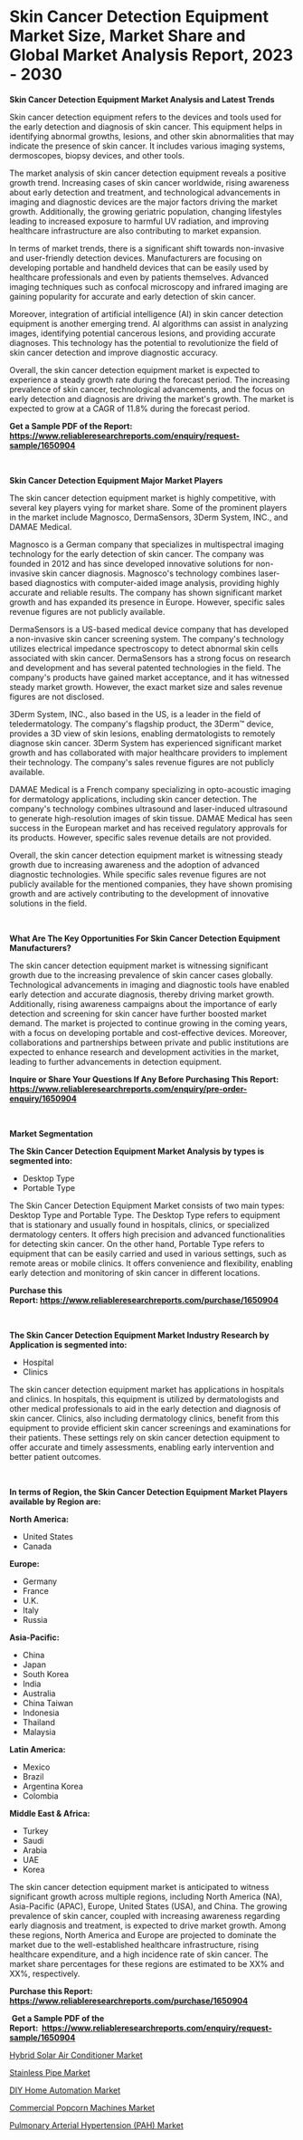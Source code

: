 <p><h1>Skin Cancer Detection Equipment Market Size, Market Share and Global Market Analysis Report, 2023 - 2030</h1></p><p><strong>Skin Cancer Detection Equipment Market Analysis and Latest Trends</strong></p>
<p><p>Skin cancer detection equipment refers to the devices and tools used for the early detection and diagnosis of skin cancer. This equipment helps in identifying abnormal growths, lesions, and other skin abnormalities that may indicate the presence of skin cancer. It includes various imaging systems, dermoscopes, biopsy devices, and other tools.</p><p>The market analysis of skin cancer detection equipment reveals a positive growth trend. Increasing cases of skin cancer worldwide, rising awareness about early detection and treatment, and technological advancements in imaging and diagnostic devices are the major factors driving the market growth. Additionally, the growing geriatric population, changing lifestyles leading to increased exposure to harmful UV radiation, and improving healthcare infrastructure are also contributing to market expansion.</p><p>In terms of market trends, there is a significant shift towards non-invasive and user-friendly detection devices. Manufacturers are focusing on developing portable and handheld devices that can be easily used by healthcare professionals and even by patients themselves. Advanced imaging techniques such as confocal microscopy and infrared imaging are gaining popularity for accurate and early detection of skin cancer.</p><p>Moreover, integration of artificial intelligence (AI) in skin cancer detection equipment is another emerging trend. AI algorithms can assist in analyzing images, identifying potential cancerous lesions, and providing accurate diagnoses. This technology has the potential to revolutionize the field of skin cancer detection and improve diagnostic accuracy.</p><p>Overall, the skin cancer detection equipment market is expected to experience a steady growth rate during the forecast period. The increasing prevalence of skin cancer, technological advancements, and the focus on early detection and diagnosis are driving the market's growth. The market is expected to grow at a CAGR of 11.8% during the forecast period.</p></p>
<p><strong>Get a Sample PDF of the Report:&nbsp; <a href="https://www.reliableresearchreports.com/enquiry/request-sample/1650904">https://www.reliableresearchreports.com/enquiry/request-sample/1650904</a></strong></p>
<p>&nbsp;</p>
<p><strong>Skin Cancer Detection Equipment Major Market Players</strong></p>
<p><p>The skin cancer detection equipment market is highly competitive, with several key players vying for market share. Some of the prominent players in the market include Magnosco, DermaSensors, 3Derm System, INC., and DAMAE Medical.</p><p>Magnosco is a German company that specializes in multispectral imaging technology for the early detection of skin cancer. The company was founded in 2012 and has since developed innovative solutions for non-invasive skin cancer diagnosis. Magnosco's technology combines laser-based diagnostics with computer-aided image analysis, providing highly accurate and reliable results. The company has shown significant market growth and has expanded its presence in Europe. However, specific sales revenue figures are not publicly available.</p><p>DermaSensors is a US-based medical device company that has developed a non-invasive skin cancer screening system. The company's technology utilizes electrical impedance spectroscopy to detect abnormal skin cells associated with skin cancer. DermaSensors has a strong focus on research and development and has several patented technologies in the field. The company's products have gained market acceptance, and it has witnessed steady market growth. However, the exact market size and sales revenue figures are not disclosed.</p><p>3Derm System, INC., also based in the US, is a leader in the field of teledermatology. The company's flagship product, the 3Derm™ device, provides a 3D view of skin lesions, enabling dermatologists to remotely diagnose skin cancer. 3Derm System has experienced significant market growth and has collaborated with major healthcare providers to implement their technology. The company's sales revenue figures are not publicly available.</p><p>DAMAE Medical is a French company specializing in opto-acoustic imaging for dermatology applications, including skin cancer detection. The company's technology combines ultrasound and laser-induced ultrasound to generate high-resolution images of skin tissue. DAMAE Medical has seen success in the European market and has received regulatory approvals for its products. However, specific sales revenue details are not provided.</p><p>Overall, the skin cancer detection equipment market is witnessing steady growth due to increasing awareness and the adoption of advanced diagnostic technologies. While specific sales revenue figures are not publicly available for the mentioned companies, they have shown promising growth and are actively contributing to the development of innovative solutions in the field.</p></p>
<p>&nbsp;</p>
<p><strong>What Are The Key Opportunities For Skin Cancer Detection Equipment Manufacturers?</strong></p>
<p><p>The skin cancer detection equipment market is witnessing significant growth due to the increasing prevalence of skin cancer cases globally. Technological advancements in imaging and diagnostic tools have enabled early detection and accurate diagnosis, thereby driving market growth. Additionally, rising awareness campaigns about the importance of early detection and screening for skin cancer have further boosted market demand. The market is projected to continue growing in the coming years, with a focus on developing portable and cost-effective devices. Moreover, collaborations and partnerships between private and public institutions are expected to enhance research and development activities in the market, leading to further advancements in detection equipment.</p></p>
<p><strong>Inquire or Share Your Questions If Any Before Purchasing This Report: <a href="https://www.reliableresearchreports.com/enquiry/pre-order-enquiry/1650904">https://www.reliableresearchreports.com/enquiry/pre-order-enquiry/1650904</a></strong></p>
<p>&nbsp;</p>
<p><strong>Market Segmentation</strong></p>
<p><strong>The Skin Cancer Detection Equipment Market Analysis by types is segmented into:</strong></p>
<p><ul><li>Desktop Type</li><li>Portable Type</li></ul></p>
<p><p>The Skin Cancer Detection Equipment Market consists of two main types: Desktop Type and Portable Type. The Desktop Type refers to equipment that is stationary and usually found in hospitals, clinics, or specialized dermatology centers. It offers high precision and advanced functionalities for detecting skin cancer. On the other hand, Portable Type refers to equipment that can be easily carried and used in various settings, such as remote areas or mobile clinics. It offers convenience and flexibility, enabling early detection and monitoring of skin cancer in different locations.</p></p>
<p><strong>Purchase this Report:&nbsp;<a href="https://www.reliableresearchreports.com/purchase/1650904">https://www.reliableresearchreports.com/purchase/1650904</a></strong></p>
<p>&nbsp;</p>
<p><strong>The Skin Cancer Detection Equipment Market Industry Research by Application is segmented into:</strong></p>
<p><ul><li>Hospital</li><li>Clinics</li></ul></p>
<p><p>The skin cancer detection equipment market has applications in hospitals and clinics. In hospitals, this equipment is utilized by dermatologists and other medical professionals to aid in the early detection and diagnosis of skin cancer. Clinics, also including dermatology clinics, benefit from this equipment to provide efficient skin cancer screenings and examinations for their patients. These settings rely on skin cancer detection equipment to offer accurate and timely assessments, enabling early intervention and better patient outcomes.</p></p>
<p>&nbsp;</p>
<p><strong>In terms of Region, the Skin Cancer Detection Equipment Market Players available by Region are:</strong></p>
<p>
    <p> <strong> North America: </strong>
        <ul>
            <li>United States</li>
            <li>Canada</li>
        </ul>
        </p> 
    <p> <strong> Europe: </strong>
        <ul>
            <li>Germany</li>
            <li>France</li>
            <li>U.K.</li>
            <li>Italy</li>
            <li>Russia</li>
        </ul>
        </p> 
    <p> <strong> Asia-Pacific: </strong>
        <ul>
            <li>China</li>
            <li>Japan</li>
            <li>South Korea</li>
            <li>India</li>
            <li>Australia</li>
            <li>China Taiwan</li>
            <li>Indonesia</li>
            <li>Thailand</li>
            <li>Malaysia</li>
        </ul>
        </p> 
    <p> <strong> Latin America: </strong>
        <ul>
            <li>Mexico</li>
            <li>Brazil</li>
            <li>Argentina Korea</li>
            <li>Colombia</li>
        </ul>
        </p> 
    <p> <strong> Middle East & Africa: </strong>
        <ul>
            <li>Turkey</li>
            <li>Saudi</li>
            <li>Arabia</li>
            <li>UAE</li>
            <li>Korea</li>
        </ul>
    </p>
    </p>
<p><p>The skin cancer detection equipment market is anticipated to witness significant growth across multiple regions, including North America (NA), Asia-Pacific (APAC), Europe, United States (USA), and China. The growing prevalence of skin cancer, coupled with increasing awareness regarding early diagnosis and treatment, is expected to drive market growth. Among these regions, North America and Europe are projected to dominate the market due to the well-established healthcare infrastructure, rising healthcare expenditure, and a high incidence rate of skin cancer. The market share percentages for these regions are estimated to be XX% and XX%, respectively.</p></p>
<p><strong>Purchase this Report: <a href="https://www.reliableresearchreports.com/purchase/1650904">https://www.reliableresearchreports.com/purchase/1650904</a></strong></p>
<p>&nbsp;<strong>Get a Sample PDF of the Report:&nbsp;&nbsp;<a href="https://www.reliableresearchreports.com/enquiry/request-sample/1650904">https://www.reliableresearchreports.com/enquiry/request-sample/1650904</a></strong></p>
<p><strong></strong></p>
<p><p><a href="https://www.linkedin.com/pulse/hybrid-solar-air-conditioner-market-size-growth-forecast-zmwwe/">Hybrid Solar Air Conditioner Market</a></p><p><a href="https://medium.com/@isaiasmarks/stainless-pipe-market-size-growth-forecast-2023-2030-7c96271a71b8">Stainless Pipe Market</a></p><p><a href="https://www.linkedin.com/pulse/diy-home-automation-market-size-growth-forecast-from-2023-/">DIY Home Automation Market</a></p><p><a href="https://medium.com/@candiceveum/commercial-popcorn-machines-market-size-growth-forecast-2023-2030-ba7c35e5a718">Commercial Popcorn Machines Market</a></p><p><a href="https://www.linkedin.com/pulse/pulmonary-arterial-hypertension-pah-market-size-2023-2030-global/">Pulmonary Arterial Hypertension (PAH) Market</a></p></p>